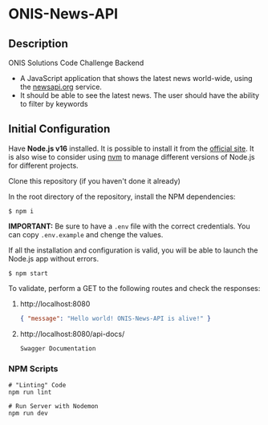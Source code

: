 # ONIS-News-API

## Description

ONIS Solutions Code Challenge Backend

-   A JavaScript application that shows the latest news world-wide, using the [newsapi.org](https://newsapi.org) service.
-   It should be able to see the latest news. The user should have the ability to filter by keywords

## Initial Configuration

Have **Node.js v16** installed. It is possible to install it from the [official site](https://nodejs.org/es/).
It is also wise to consider using [nvm](https://docs.npmjs.com/downloading-and-installing-node-js-and-npm) to manage different versions of Node.js for different projects.

Clone this repository (if you haven't done it already)

In the root directory of the repository, install the NPM dependencies:

```shell script
$ npm i
```

**IMPORTANT:** Be sure to have a `.env` file with the correct credentials. You can copy `.env.example` and chenge the values.

If all the installation and configuration is valid, you will be able to launch the Node.js app without errors.

```shell script
$ npm start
```

To validate, perform a GET to the following routes and check the responses:

1. http://localhost:8080

    ```json
    { "message": "Hello world! ONIS-News-API is alive!" }
    ```

2. http://localhost:8080/api-docs/
    ```
    Swagger Documentation
    ```

### NPM Scripts

```
# "Linting" Code
npm run lint

# Run Server with Nodemon
npm run dev
```

